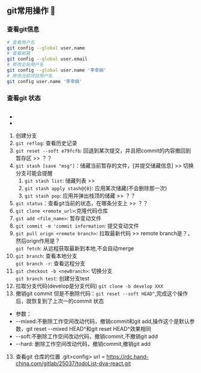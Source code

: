 ## git常用操作 🎀
### 查看git信息

```bash
# 查看用户名
git config --global user.name
# 查看邮箱
git config --global user.email
# 修改全局用户名
git config --global user.name '李幸娟'
# 修改当前项目用户名
git config user.name '李幸娟'
```

### 查看git 状态
```bash

```

- 

- 
1. 创建分支
2. `git reflog`: 查看历史记录 
3. `git reset --soft e79fcfb`: 回退到某次提交，并且把commit的内容撤回到暂存区 >> ？？
4. `git stash [save "msg"]`：储藏当前暂存的文件，[并提交储藏信息] >> 切换分支可能会提醒
   1. `git stash list`: 储藏列表 >> 
   2. `git stash apply stash@{0}`: 应用某次储藏(不会删除那一次)
   3. `git stash pop`: 应用并弹出栈顶的储藏 >> ？？
5. `git status`：查看git当前的状态，在哪条分支上 >> ？？
6. `git clone <remote_url>`:克隆代码仓库
7. `git add <file_name>`: 暂存变动文件
8. `git commit -m 'commit information`: 提交变动文件
9. `git pull orign <remote branch>`: 拉取最新代码 >> remote branch是？，然后orign作用是？
<br>`git fetch`: 从远程获取最新到本地,不会自动merge
9. `git branch`: 查看本地分支
<br>`git branch -r`: 查看远程分支
10. `git checkout -b <newBranch>`: 切换分支
<br>`git branch test`: 创建分支test
11. 拉取分支代码(develop是分支代码)
`git clone -b develop XXX ` 
12. 撤销git commit 但是不删除代码：`git reset --soft HEAD^`,完成这个操作后，就恢复到了上次一的commit 状态
 - 参数：
 - --mixed:不删除工作空间改动代码，撤销commit和git add,操作这个是默认参数，git reset --mixed HEAD^和git reset HEAD^效果相同
 - --soft:不删除工作空间改动代码，撤销commit,不撤销git add
 - --hard: 删除工作空间改动代码，撤销commit,撤销git add

 13. 查看git 仓库的位置
.git>config>
url = https://rdc.hand-china.com/gitlab/25037/todoList-dva-react.git